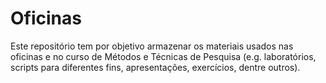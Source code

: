 # Oficinas
Este repositório tem por objetivo armazenar os materiais usados nas oficinas e no curso de Métodos e Técnicas de Pesquisa (e.g. laboratórios, scripts para diferentes fins, apresentações, exercícios, dentre outros).
